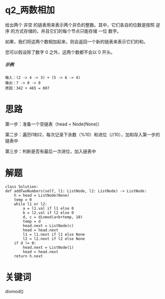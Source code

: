 # q2_两数相加
给出两个 非空 的链表用来表示两个非负的整数。其中，它们各自的位数是按照 逆序 的方式存储的，并且它们的每个节点只能存储 一位 数字。

如果，我们将这两个数相加起来，则会返回一个新的链表来表示它们的和。

您可以假设除了数字 0 之外，这两个数都不会以 0 开头。
##### 示例
    输入：(2 -> 4 -> 3) + (5 -> 6 -> 4)
    输出：7 -> 0 -> 8
    原因：342 + 465 = 807
# 思路
第一步：准备一个空链表（head = Node(None)）

第二步：遍历l1和l2，每次记录下余数（%10）和进位（//10），加和存入第一步的链表中

第三步：判断是否有最后一次进位，加入链表中
# 解题
    class Solution:
    def addTwoNumbers(self, l1: ListNode, l2: ListNode) -> ListNode:
        h = head = ListNode(None)
        temp = 0
        while l1 or l2:
            a = l1.val if l1 else 0
            b = l2.val if l2 else 0
            d, c = divmod(a+b+temp, 10)
            temp = d
            head.next = ListNode(c)
            head = head.next   
            l1 = l1.next if l1 else None
            l2 = l2.next if l2 else None
        if d != 0:
            head.next = ListNode(1)
            head = head.next
        return h.next
# 关键词
divmod()
